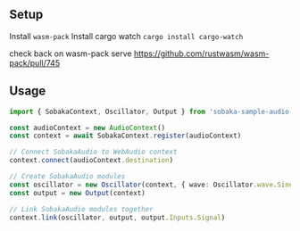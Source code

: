 ## Setup

Install `wasm-pack`
Install cargo watch `cargo install cargo-watch`

check back on wasm-pack serve https://github.com/rustwasm/wasm-pack/pull/745

## Usage

```ts
import { SobakaContext, Oscillator, Output } from 'sobaka-sample-audio-worklet'

const audioContext = new AudioContext()
const context = await SobakaContext.register(audioContext)

// Connect SobakaAudio to WebAudio context
context.connect(audioContext.destination)

// Create SobakaAudio modules
const oscillator = new Oscillator(context, { wave: Oscillator.wave.Sine })
const output = new Output(context)

// Link SobakaAudio modules together
context.link(oscillator, output, output.Inputs.Signal)
```
